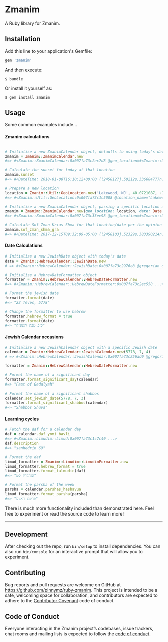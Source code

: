 # Zmanim

A Ruby library for Zmanim.

## Installation

Add this line to your application's Gemfile:

```ruby
gem 'zmanim'
```

And then execute:

    $ bundle

Or install it yourself as:

    $ gem install zmanim

## Usage

Some common examples include...

#### Zmanim calculations

```ruby

# Initialize a new ZmanimCalendar object, defaults to using today's date in GMT, located at Greenwich, England
zmanim = Zmanim::ZmanimCalendar.new
#=> #<Zmanim::ZmanimCalendar:0x007fa73c2ec7d8 @geo_location=#<Zmanim::Util::GeoLocation:0x007fa73c2ec710 @location_name="Greenwich, England", @latitude=51.4772, @longitude=0, @time_zone=#<TZInfo::DataTimezone: GMT>, @elevation=0>, @date=#<Date: 2018-01-09 ((2458128j,0s,0n),+0s,2299161j)>, @astronomical_calculator=#<Zmanim::Util::NOAACalculator:0x007fa73c24e920>, @candle_lighting_offset=18>

# Calculate the sunset for today at that location
zmanim.sunset
#=> #<DateTime: 2018-01-08T16:10:12+00:00 ((2458127j,58212s,336684777n),+0s,2299161j)>        

# Prepare a new location
location = Zmanim::Util::GeoLocation.new('Lakewood, NJ', 40.0721087, -74.2400243, 'US/Eastern', elevation: 15)
#=> #<Zmanim::Util::GeoLocation:0x007fa73c1c5008 @location_name="Lakewood, NJ", @latitude=40.0721087, @longitude=-74.2400243, @time_zone=#<TZInfo::DataTimezone: US/Eastern>, @elevation=15> 

# Initialize a new ZmanimCalendar object, passing a specific location and date
zmanim = Zmanim::ZmanimCalendar.new(geo_location: location, date: Date.parse('2017-12-15'))
#=> #<Zmanim::ZmanimCalendar:0x007fa73c33ee98 @geo_location=#<Zmanim::Util::GeoLocation:0x007fa73c1c5008 @location_name="Lakewood, NJ", @latitude=40.0721087, @longitude=-74.2400243, @time_zone=#<TZInfo::DataTimezone: US/Eastern>, @elevation=15>, @date=#<Date: 2017-12-15 ((2458103j,0s,0n),+0s,2299161j)>, @astronomical_calculator=#<Zmanim::Util::NOAACalculator:0x007fa73c33ee48>, @candle_lighting_offset=18>

# Calculate Sof Zman Krias Shma for that location/date per the opinion of GR"A
zmanim.sof_zman_shma_gra
#=> #<DateTime: 2017-12-15T09:32:09-05:00 ((2458103j,52329s,383390214n),-18000s,2299161j)>
```

#### Date Calculations

```ruby
# Initialize a new JewishDate object with today's date 
date = Zmanim::HebrewCalendar::JewishDate.new
# => #<Zmanim::HebrewCalendar::JewishDate:0x007fa73c2976e8 @gregorian_date=#<Date: 2018-01-09 ((2458128j,0s,0n),+0s,-Infj)>, @absolute_date=736703, @day_of_week=3, @molad_chalakim=0, @molad_minutes=0, @molad_hours=0, @jewish_year=5778, @jewish_month=10, @jewish_day=22>

# Initialize a HebrewDateFormatter object
formatter = Zmanim::HebrewCalendar::HebrewDateFormatter.new
#=> #<Zmanim::HebrewCalendar::HebrewDateFormatter:0x007fa73c2ec558 ...>

# Format the jewish date
formatter.format(date)
#=> "22 Teves, 5778" 

# Change the formatter to use hebrew
formatter.hebrew_format = true
formatter.format(date)
#=> "כ״ב טבת תשע״ח"  
```

#### Jewish Calendar occasions

```ruby
# Initialize a new JewishCalendar object with a specific Jewish date
calendar = Zmanim::HebrewCalendar::JewishCalendar.new(5778, 7, 4)
# => #<Zmanim::HebrewCalendar::JewishCalendar:0x007fa73c256ad0 @gregorian_date=#<Date: 2017-09-24 ((2458021j,0s,0n),+0s,-Infj)>, @absolute_date=736596, @day_of_week=1, @molad_chalakim=0, @molad_minutes=0, @molad_hours=0, @jewish_year=5778, @jewish_month=7, @jewish_day=4, @in_israel=false, @use_modern_holidays=false>

formatter = Zmanim::HebrewCalendar::HebrewDateFormatter.new

# Format the name of a significant day
formatter.format_significant_day(calendar)
#=> "Fast of Gedalyah"

# Format the name of a significant shabbos
calendar.set_jewish_date(5778, 7, 3)
formatter.format_significant_shabbos(calendar)
#=> "Shabbos Shuva"
```

#### Learning cycles

```ruby
# Fetch the daf for a calendar day
daf = calendar.daf_yomi_bavli
#=> #<Zmanim::Limudim::Limud:0x007fa73c1c7c40 ...>
daf.description
#=> "sanhedrin 69"

# Format the daf
limud_formatter = Zmanim::Limudim::LimudimFormatter.new
limud_formatter.hebrew_format = true
limud_formatter.format_talmudic(daf)
#=> "סנהדרין סט"

# Format the parsha of the week
parsha = calendar.parshas_hashavua
limud_formatter.format_parsha(parsha)
#=> "פרשת האזינו"
```

There is much more functionality included than demonstrated here.  Feel free to experiment or read the source code to learn more! 

---
## Development

After checking out the repo, run `bin/setup` to install dependencies. You can also run `bin/console` for an interactive prompt that will allow you to experiment.

## Contributing

Bug reports and pull requests are welcome on GitHub at https://github.com/pinnymz/ruby-zmanim. This project is intended to be a safe, welcoming space for collaboration, and contributors are expected to adhere to the [Contributor Covenant](http://contributor-covenant.org) code of conduct.

## Code of Conduct

Everyone interacting in the Zmanim project’s codebases, issue trackers, chat rooms and mailing lists is expected to follow the [code of conduct](https://github.com/pinnymz/ruby-zmanim/blob/master/CODE_OF_CONDUCT.md).
